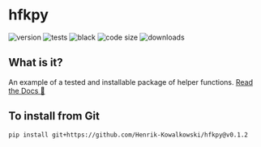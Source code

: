 <!--- DO NOT EDIT THIS FILE IT IS READ ONLY --->
# hfkpy
![version](https://img.shields.io/github/v/release/Henrik-Kowalkowski/hfkpy)
![tests](https://img.shields.io/github/workflow/status/Henrik-Kowalkowski/hfkpy/Unit%20Test%20hfkpy)
![black](https://img.shields.io/badge/code%20style-black-%23000000)
![code size](https://img.shields.io/github/languages/code-size/Henrik-Kowalkowski/hfkpy)
![downloads](https://img.shields.io/github/downloads/Henrik-Kowalkowski/hfkpy/total.svg) 

## What is it?
An example of a tested and installable package of helper functions. [Read the Docs 🚀](https://henrik-kowalkowski.github.io/hfkpy/html/index.html)

## To install from Git
`pip install git+https://github.com/Henrik-Kowalkowski/hfkpy@v0.1.2`